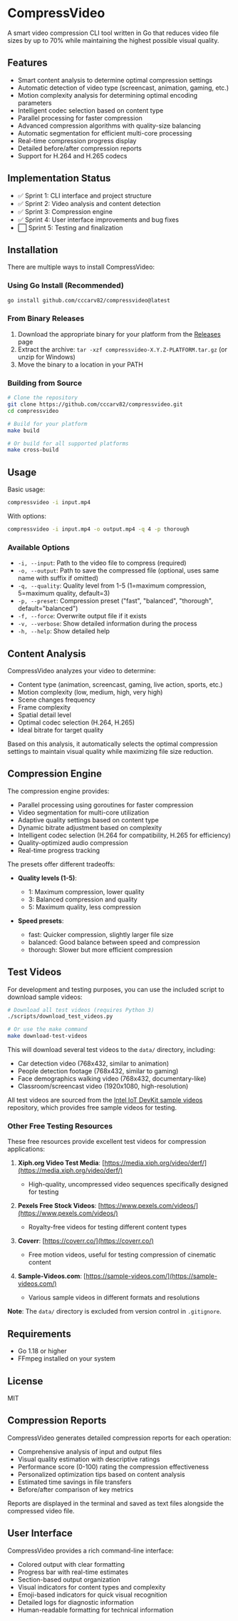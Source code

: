 # CompressVideo

A smart video compression CLI tool written in Go that reduces video file sizes by up to 70% while maintaining the highest possible visual quality.

## Features

- Smart content analysis to determine optimal compression settings
- Automatic detection of video type (screencast, animation, gaming, etc.)
- Motion complexity analysis for determining optimal encoding parameters
- Intelligent codec selection based on content type
- Parallel processing for faster compression
- Advanced compression algorithms with quality-size balancing
- Automatic segmentation for efficient multi-core processing
- Real-time compression progress display
- Detailed before/after compression reports
- Support for H.264 and H.265 codecs

## Implementation Status

- ✅ Sprint 1: CLI interface and project structure
- ✅ Sprint 2: Video analysis and content detection
- ✅ Sprint 3: Compression engine
- ✅ Sprint 4: User interface improvements and bug fixes
- ⬜ Sprint 5: Testing and finalization

## Installation

There are multiple ways to install CompressVideo:

### Using Go Install (Recommended)

```bash
go install github.com/cccarv82/compressvideo@latest
```

### From Binary Releases

1. Download the appropriate binary for your platform from the [Releases](https://github.com/cccarv82/compressvideo/releases) page
2. Extract the archive: `tar -xzf compressvideo-X.Y.Z-PLATFORM.tar.gz` (or unzip for Windows)
3. Move the binary to a location in your PATH

### Building from Source

```bash
# Clone the repository
git clone https://github.com/cccarv82/compressvideo.git
cd compressvideo

# Build for your platform
make build

# Or build for all supported platforms
make cross-build
```

## Usage

Basic usage:

```bash
compressvideo -i input.mp4
```

With options:

```bash
compressvideo -i input.mp4 -o output.mp4 -q 4 -p thorough
```

### Available Options

- `-i, --input`: Path to the video file to compress (required)
- `-o, --output`: Path to save the compressed file (optional, uses same name with suffix if omitted)
- `-q, --quality`: Quality level from 1-5 (1=maximum compression, 5=maximum quality, default=3)
- `-p, --preset`: Compression preset ("fast", "balanced", "thorough", default="balanced")
- `-f, --force`: Overwrite output file if it exists
- `-v, --verbose`: Show detailed information during the process
- `-h, --help`: Show detailed help

## Content Analysis

CompressVideo analyzes your video to determine:

- Content type (animation, screencast, gaming, live action, sports, etc.)
- Motion complexity (low, medium, high, very high)
- Scene changes frequency
- Frame complexity
- Spatial detail level
- Optimal codec selection (H.264, H.265)
- Ideal bitrate for target quality

Based on this analysis, it automatically selects the optimal compression settings to maintain visual quality while maximizing file size reduction.

## Compression Engine

The compression engine provides:

- Parallel processing using goroutines for faster compression
- Video segmentation for multi-core utilization
- Adaptive quality settings based on content type
- Dynamic bitrate adjustment based on complexity
- Intelligent codec selection (H.264 for compatibility, H.265 for efficiency)
- Quality-optimized audio compression
- Real-time progress tracking

The presets offer different tradeoffs:

- **Quality levels (1-5)**:
  - 1: Maximum compression, lower quality
  - 3: Balanced compression and quality
  - 5: Maximum quality, less compression

- **Speed presets**:
  - fast: Quicker compression, slightly larger file size
  - balanced: Good balance between speed and compression
  - thorough: Slower but more efficient compression

## Test Videos

For development and testing purposes, you can use the included script to download sample videos:

```bash
# Download all test videos (requires Python 3)
./scripts/download_test_videos.py

# Or use the make command
make download-test-videos
```

This will download several test videos to the `data/` directory, including:
- Car detection video (768x432, similar to animation)
- People detection footage (768x432, similar to gaming)
- Face demographics walking video (768x432, documentary-like)
- Classroom/screencast video (1920x1080, high-resolution)

All test videos are sourced from the [Intel IoT DevKit sample videos](https://github.com/intel-iot-devkit/sample-videos) repository, which provides free sample videos for testing.

### Other Free Testing Resources

These free resources provide excellent test videos for compression applications:

1. **Xiph.org Video Test Media**: [https://media.xiph.org/video/derf/](https://media.xiph.org/video/derf/)
   - High-quality, uncompressed video sequences specifically designed for testing

2. **Pexels Free Stock Videos**: [https://www.pexels.com/videos/](https://www.pexels.com/videos/)
   - Royalty-free videos for testing different content types

3. **Coverr**: [https://coverr.co/](https://coverr.co/)
   - Free motion videos, useful for testing compression of cinematic content

4. **Sample-Videos.com**: [https://sample-videos.com/](https://sample-videos.com/)
   - Various sample videos in different formats and resolutions

**Note**: The `data/` directory is excluded from version control in `.gitignore`.

## Requirements

- Go 1.18 or higher
- FFmpeg installed on your system

## License

MIT 

## Compression Reports

CompressVideo generates detailed compression reports for each operation:

- Comprehensive analysis of input and output files
- Visual quality estimation with descriptive ratings
- Performance score (0-100) rating the compression effectiveness
- Personalized optimization tips based on content analysis
- Estimated time savings in file transfers
- Before/after comparison of key metrics

Reports are displayed in the terminal and saved as text files alongside the compressed video file.

## User Interface

CompressVideo provides a rich command-line interface:

- Colored output with clear formatting
- Progress bar with real-time estimates
- Section-based output organization
- Visual indicators for content types and complexity
- Emoji-based indicators for quick visual recognition
- Detailed logs for diagnostic information
- Human-readable formatting for technical information 
